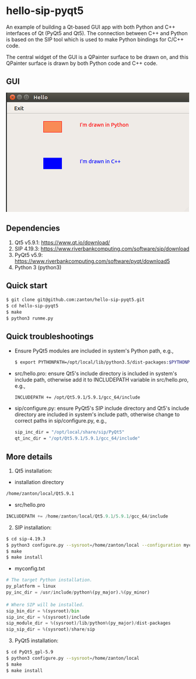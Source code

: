 hello-sip-pyqt5
======

An example of building a Qt-based GUI app with both Python and C++ interfaces of Qt (PyQt5 and Qt5).
The connection between C++ and Python is based on the SIP tool which is used to make Python bindings for C/C++ code.

The central widget of the GUI is a QPainter surface to be drawn on, and this QPainter surface is drawn by both 
Python code and C++ code.

GUI
------
![alt text](gui.png)

Dependencies
------
1. Qt5 v5.9.1: https://www.qt.io/download/
2. SIP 4.19.3: https://www.riverbankcomputing.com/software/sip/download
3. PyQt5 v5.9: https://www.riverbankcomputing.com/software/pyqt/download5
4. Python 3 (python3)

Quick start
------

```bash
$ git clone git@github.com:zanton/hello-sip-pyqt5.git
$ cd hello-sip-pyqt5
$ make
$ python3 runme.py
```

Quick troubleshootings
------

- Ensure PyQt5 modules are included in system's Python path, e.g.,
  ```bash
  $ export PYTHONPATH=/opt/local/lib/python3.5/dist-packages:$PYTHONPATH
  ```

- src/hello.pro: ensure Qt5's include directory is included in system's include path,
  otherwise add it to INCLUDEPATH variable in src/hello.pro, e.g.,
  ```bash
  INCLUDEPATH += /opt/Qt5.9.1/5.9.1/gcc_64/include
  ```

- sip/configure.py: ensure PyQt5's SIP include directory and Qt5's include directory are included in system's include path,
  otherwise change to correct paths in sip/configure.py, e.g.,
  ```bash
  sip_inc_dir = "/opt/local/share/sip/PyQt5"
  qt_inc_dir = "/opt/Qt5.9.1/5.9.1/gcc_64/include"
  ```

More details
------

1. Qt5 installation:

- installation directory 

```bash
/home/zanton/local/Qt5.9.1
```

- src/hello.pro

```python
INCLUDEPATH += /home/zanton/local/Qt5.9.1/5.9.1/gcc_64/include
```

2. SIP installation:

```bash
$ cd sip-4.19.3
$ python3 configure.py --sysroot=/home/zanton/local --configuration myconfig.txt
$ make
$ make install
```

- myconfig.txt

```python
# The target Python installation.
py_platform = linux
py_inc_dir = /usr/include/python%(py_major).%(py_minor)

# Where SIP will be installed.
sip_bin_dir = %(sysroot)/bin
sip_inc_dir = %(sysroot)/include
sip_module_dir = %(sysroot)/lib/python%(py_major)/dist-packages
sip_sip_dir = %(sysroot)/share/sip
```

3. PyQt5 installation:

```bash
$ cd PyQt5_gpl-5.9
$ python3 configure.py --sysroot=/home/zanton/local
$ make
$ make install
```
